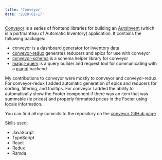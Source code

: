 ```yaml
---
title: 'Conveyor'
date: '2020-01-17'
---
```


[Conveyor](https://github.com/autoinvent/conveyor) is a series of frontend libraries for building an [AutoInvent](https://github.com/autoinvent)
(which is a portmanteau of Automatic Inventory) application. It contains the following packages:

- [conveyor](https://github.com/autoinvent/conveyor/tree/main/packages/conveyor#readme) is a dashboard generator
for inventory data
- [conveyor-redux](https://github.com/autoinvent/conveyor/tree/main/packages/conveyor-redux#readme) generates reducers
and epics for use with conveyor
- [conveyor-schema](https://github.com/autoinvent/conveyor/tree/main/packages/conveyor-schema#readme) is a schema helper
library for conveyor
- [magql-query](https://github.com/autoinvent/conveyor/tree/main/packages/magql-query#readme) is a query builder and
request tool for communicating with a [magql](https://github.com/autoinvent/magql) backend

My contributions to conveyor were mostly to conveyor and conveyor-redux. For conveyor-redux I added automatic generation
of epics and reducers for sorting, filtering, and tooltips. For conveyor I added the ability to automatically show the
Footer component if there was an item that was summable (ie prices) and properly formatted prices in the Footer using
locale information.

You can find all my commits to the repository on the [conveyor GitHub page](https://github.com/autoinvent/conveyor/commits?author=biehlerj)

Skills used:

- JavaScript
- TypeScript
- React
- Redux
- Ramda